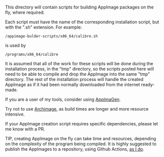 This directory will contain scripts for building AppImage packages on the fly, where required.

Each script must have the name of the corresponding installation script, but with the ".sh" extension. For example:
```
/appimage-bulder-scripts/x86_64/calibre.sh
```
is used by
```
/programs/x86_64/calibre
```
It is assumed that all of the work for these scripts will be done during the installation process, in the "tmp" directory, so the scripts posted here will need to be able to compile and drop the AppImage into the same "tmp" directory. The rest of the installation process will handle the created AppImage as if it had been normally downloaded from the internet ready-made.

If you are a user of my tools, consider using [AppImaGen](https://github.com/ivan-hc/AppImaGen). 

Try not to use [Archimage](https://github.com/ivan-hc/ArchImage), as build times are longer and more resource intensive.

If your AppImage creation script requires specific dependencies, please let me know with a PR.

TIP, creating AppImage on the fly can take time and resources, depending on the complexity of the program being compiled. It is highly suggested to publish the AppImages to a repository, using Github Actions, [as I do](https://github.com/ivan-hc#my-appimage-packages).
